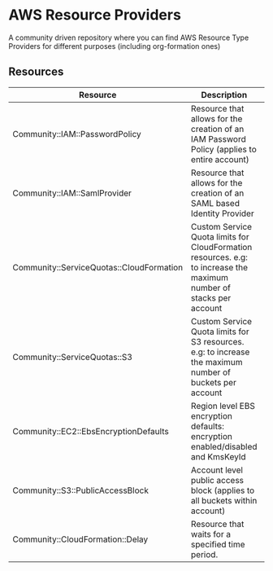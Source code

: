# AWS Resource Providers

A community driven repository where you can find AWS Resource Type Providers for different purposes (including org-formation ones)

## Resources

| Resource | Description | Status  | usage | installation
|---|---|---|---|---|
| Community::IAM::PasswordPolicy | Resource that allows for the creation of an IAM Password Policy (applies to entire account) | in progress | [docs](iam/password-policy/docs/README.md) <br/> [example](iam/password-policy/example.yml) | [example](iam/password-policy/installation.md) |
| Community::IAM::SamlProvider | Resource that allows for the creation of an SAML based Identity Provider | in progress | [docs](iam/saml-provider/docs/README.md) <br/> [example](iam/saml-provider/example.yml) | [example](iam/saml-provider/installation.md) |
| Community::ServiceQuotas::CloudFormation | Custom Service Quota limits for CloudFormation resources. e.g: to increase the maximum number of stacks per account | in progress | [docs](service-quotas/cloud-formation/docs/README.md)  <br/> [example](service-quotas/cloud-formation/example.yml)   | [example](service-quotas/cloud-formation/installation.md) |
| Community::ServiceQuotas::S3 | Custom Service Quota limits for S3 resources. e.g: to increase the maximum number of buckets per account | in progress |[docs](service-quotas/s3/docs/README.md) <br/> [example](service-quotas/s3/example.yml)  | [example](service-quotas/s3/installation.md) |
| Community::EC2::EbsEncryptionDefaults    | Region level EBS encryption defaults: encryption enabled/disabled and KmsKeyId | in progress | [docs](ec2/ebs-encryption-defaults/docs/README.md) <br/> [example](ec2/ebs-encryption-defaults/example.yml) | [example](ec2/ebs-encryption-defaults/installation.md) |
| Community::S3::PublicAccessBlock | Account level public access block (applies to all buckets within account) | planned | todo | todo |
| Community::CloudFormation::Delay | Resource that waits for a specified time period. | in progress | [docs](cloud-formation/delay/docs/README.md) <br/> [example](cloud-formation/delay/example.yml)  | [example](cloud-formation/delay/installation.md) |